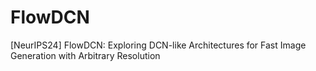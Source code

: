 # FlowDCN
[NeurIPS24] FlowDCN: Exploring DCN-like Architectures for Fast Image Generation with Arbitrary Resolution
